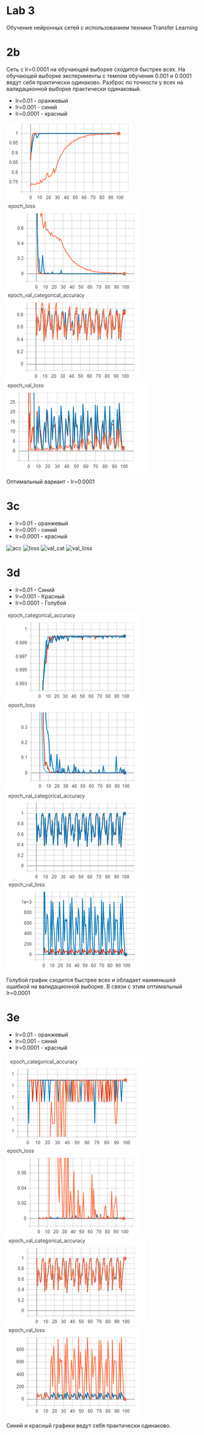 # Lab 3

Обучение нейронных сетей с использованием техники Transfer Learning

# 2b 
Cеть с lr=0.0001 на обучающей выборке сходится быстрее всех.
На обучающей выборке  эксперименты с темпом обучения 0.001 и 0.0001 ведут  себя практически одинаково. Разброс по точности у всех на валидационной выборке практически одинаковый.


* lr=0.01 - оранжевый
* lr=0.001 - синий
* lr=0.0001 - красный


![acc](2c11.PNG)
![loss](2c2.PNG)
![val_cat](2c3.PNG)
![val_loss](2c4.PNG)

Оптимальный вариант - lr=0.0001

# 3с
* lr=0.01 - оранжевый
* lr=0.001 - синий
* lr=0.0001 - красный

![acc](3c1.PNG)
![loss](3c2.PNG)
![val_cat](3c3.PNG)
![val_loss](3c4.PNG)

# 3d
* lr=0.01 - Cиний
* lr=0.001 - Красный
* lr=0.0001 - Голубой

![acc](3d1.PNG)
![loss](3d2.PNG)
![val_cat](3d3.PNG)
![val_loss](3d4.PNG)

Голубой график сходится быстрее всех и обладает наименьшей ошибкой на валидационной выборке. В связи с этим оптимальный  lr=0.0001
# 3e
* lr=0.01 - оранжевый
* lr=0.001 - синий
* lr=0.0001 - красный

![acc](3e.PNG)
![loss](3e2.PNG)
![val_cat](3e3.PNG)
![val_loss](3e4.PNG)

Синий и красный графики ведут себя практически одинаково.
